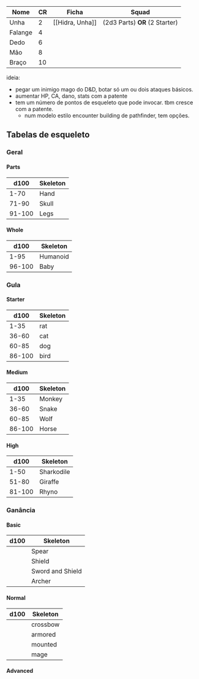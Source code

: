 | Nome    | CR  | Ficha           | Squad                |
| ------- | --- | --------------- | -------------------- |
| Unha    | 2   | [[Hidra, Unha]] | (2d3 Parts) **OR** (2 Starter) |
| Falange | 4   |                 |                      |
| Dedo    | 6   |                 |                      |
| Mão     | 8   |                 |                      |
| Braço   | 10  |                 |                      |

ideia:
- pegar um inimigo mago do D&D, botar só um ou dois ataques básicos.
- aumentar HP, CA, dano, stats com a patente
- tem um número de pontos de esqueleto que pode invocar. tbm cresce com a patente.
	- num modelo estilo encounter building de pathfinder, tem opções.

## Tabelas de esqueleto

### Geral
#### Parts
| d100   | Skeleton |
| ------ | -------- |
| 1-70   | Hand     |
| 71-90  | Skull    |
| 91-100 | Legs     |

#### Whole
| d100   | Skeleton |
| ------ | -------- |
| 1-95   | Humanoid |
| 96-100 | Baby     |

### Gula
#### Starter
| d100   | Skeleton |
| ------ | -------- |
| 1-35   | rat      |
| 36-60  | cat      |
| 60-85  | dog      |
| 86-100 | bird     |

#### Medium
| d100   | Skeleton |
| ------ | -------- |
| 1-35   | Monkey   |
| 36-60  | Snake    |
| 60-85  | Wolf     |
| 86-100 | Horse    |

#### High
| d100   | Skeleton   |
| ------ | ---------- |
| 1-50   | Sharkodile |
| 51-80  | Giraffe    |
| 81-100 | Rhyno      |

### Ganância
#### Basic
| d100 | Skeleton         |
| ---- | ---------------- |
|      | Spear            |
|      | Shield           |
|      | Sword and Shield |
|      | Archer           |

#### Normal
| d100 | Skeleton |
| ---- | -------- |
|      | crossbow |
|      | armored  |
|      | mounted  |
|      | mage     |

#### Advanced

